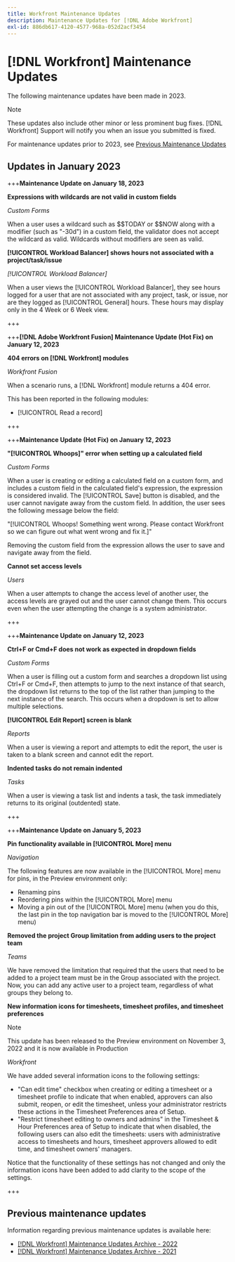 ```yaml
---
title: Workfront Maintenance Updates
description: Maintenance Updates for [!DNL Adobe Workfront]
exl-id: 886db617-4120-4577-968a-052d2acf3454
---
```

# [!DNL Workfront] Maintenance Updates

The following maintenance updates have been made in 2023.

>[!NOTE]
>
>These updates also include other minor or less prominent bug fixes. [!DNL Workfront] Support will notify you when an issue you submitted is fixed.

For maintenance updates prior to 2023, see [Previous Maintenance Updates](#previous-maintenance-updates)

## Updates in January 2023

+++**Maintenance Update on January 18, 2023**

**Expressions with wildcards are not valid in custom fields**

_Custom Forms_

When a user uses a wildcard such as \$$TODAY or $$NOW along with a modifier (such as "-30d") in a custom field, the validator does not accept the wildcard as valid. Wildcards without modifiers are seen as valid.

**[!UICONTROL Workload Balancer] shows hours not associated with a project/task/issue**

_[!UICONTROL Workload Balancer]_

When a user views the [!UICONTROL Workload Balancer], they see hours logged for a user that are not associated with any project, task, or issue, nor are they logged as [!UICONTROL General] hours. These hours may display only in the 4 Week or 6 Week view.

+++

+++**[!DNL Adobe Workfront Fusion] Maintenance Update (Hot Fix) on January 12, 2023**

**404 errors on [!DNL Workfront] modules**

_Workfront Fusion_

When a scenario runs, a [!DNL Workfront] module returns a 404 error.

This has been reported in the following modules:

* [!UICONTROL Read a record]

+++

+++**Maintenance Update (Hot Fix) on January 12, 2023**

**"[!UICONTROL Whoops]" error when setting up a calculated field**

_Custom Forms_

When a user is creating or editing a calculated field on a custom form, and includes a custom field in the calculated field's expression, the expression is considered invalid. The [!UICONTROL Save] button is disabled, and the user cannot navigate away from the custom field. In addition, the user sees the following message below the field:

"[!UICONTROL Whoops! Something went wrong. Please contact Workfront so we can figure out what went wrong and fix it.]"

Removing the custom field from the expression allows the user to save and navigate away from the field.

**Cannot set access levels**

_Users_

When a user attempts to change the access level of another user, the access levels are grayed out and the user cannot change them. This occurs even when the user attempting the change is a system administrator.

+++

+++**Maintenance Update on January 12, 2023**

**Ctrl+F or Cmd+F does not work as expected in dropdown fields**

_Custom Forms_

When a user is filling out a custom form and searches a dropdown list using Ctrl+F or Cmd+F, then attempts to jump to the next instance of that search, the dropdown list returns to the top of the list rather than jumping to the next instance of the search. This occurs when a dropdown is set to allow multiple selections.

**[!UICONTROL Edit Report] screen is blank**

_Reports_

When a user is viewing a report and attempts to edit the report, the user is taken to a blank screen and cannot edit the report.

**Indented tasks do not remain indented**

_Tasks_

When a user is viewing a task list and indents a task, the task immediately returns to its original (outdented) state.

+++

+++**Maintenance Update on January 5, 2023**

**Pin functionality available in [!UICONTROL More] menu**

_Navigation_

The following features are now available in the [!UICONTROL More] menu for pins, in the Preview environment only:

* Renaming pins
* Reordering pins within the [!UICONTROL More] menu
* Moving a pin out of the [!UICONTROL More] menu (when you do this, the last pin in the top navigation bar is moved to the [!UICONTROL More] menu)

**Removed the project Group limitation from adding users to the project team**

_Teams_

We have removed the limitation that required that the users that need to be added to a project team must be in the Group associated with the project. Now, you can add any active user to a project team, regardless of what groups they belong to.

**New information icons for timesheets, timesheet profiles, and timesheet preferences**

>[!NOTE]
>
>This update has been released to the Preview environment on November 3, 2022 and it is now available in Production

_Workfront_

We have added several information icons to the following settings:  

* "Can edit time" checkbox when creating or editing a timesheet or a timesheet profile to indicate that when enabled, approvers can also submit, reopen, or edit the timesheet, unless your administrator restricts these actions in the Timesheet Preferences area of Setup. 
* "Restrict timesheet editing to owners and admins" in the Timesheet & Hour Preferences area of Setup to indicate that when disabled, the following users can also edit the timesheets: users with administrative access to timesheets and hours, timesheet approvers allowed to edit time, and timesheet owners' managers. 

Notice that the functionality of these settings has not changed and only the information icons have been added to add clarity to the scope of the settings.

+++

## Previous maintenance updates

Information regarding previous maintenance updates is available here:

* [[!DNL Workfront] Maintenance Updates Archive - 2022](2022-updates.md)
* [[!DNL Workfront] Maintenance Updates Archive - 2021](2021-updates.md)
